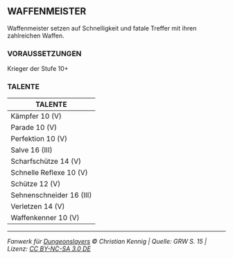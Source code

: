 ## WAFFENMEISTER

Waffenmeister setzen auf Schnelligkeit und fatale Treffer mit ihren zahlreichen Waffen.

### VORAUSSETZUNGEN

Krieger der Stufe 10+

### TALENTE

| TALENTE                  |
| ------------------------ |
| Kämpfer 10 (V)           |
| Parade 10 (V)            |
| Perfektion 10 (V)        |
| Salve 16 (III)           |
| Scharfschütze 14 (V)     |
| Schnelle Reflexe 10 (V)  |
| Schütze 12 (V)           |
| Sehnenschneider 16 (III) |
| Verletzen 14 (V)         |
| Waffenkenner 10 (V)      |

---

_Fanwerk für [Dungeonslayers](https://www.dungeonslayers.net/) © Christian Kennig | Quelle: GRW S. 15 | Lizenz: [CC BY-NC-SA 3.0 DE](https://creativecommons.org/licenses/by-nc-sa/3.0/de/)_

